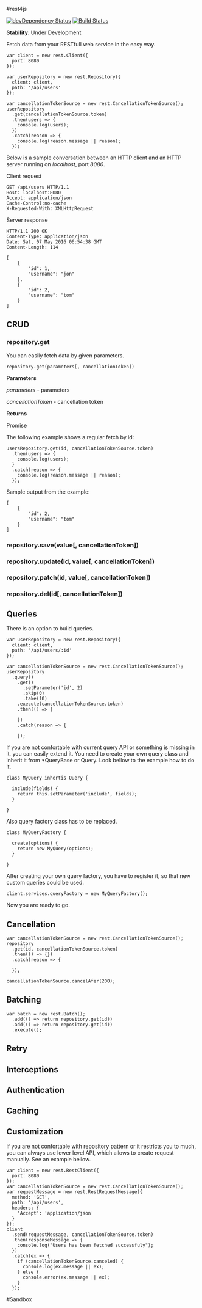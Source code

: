 #rest4js

[![devDependency Status](https://david-dm.org/gedbac/rest4js/dev-status.svg)](https://david-dm.org/gedbac/rest4js#info=devDependencies)
[![Build Status](https://secure.travis-ci.org/gedbac/rest4js.svg)](http://travis-ci.org/gedbac/rest4js)

__Stability__: Under Development

Fetch data from your RESTfull web service in the easy way.

    var client = new rest.Client({
      port: 8080
    });

    var userRepository = new rest.Repository({
      client: client,
      path: '/api/users'
    });

    var cancellationTokenSource = new rest.CancellationTokenSource();
    userRepository
      .get(cancellationTokenSource.token)
      .then(users => {
        console.log(users);
      })
      .catch(reason => {
        console.log(reason.message || reason);
      });

Below is a sample conversation between an HTTP client and an HTTP server running on *localhost*, port *8080*.

Client request

    GET /api/users HTTP/1.1
    Host: localhost:8080
    Accept: application/json
    Cache-Control:no-cache
    X-Requested-With: XMLHttpRequest

Server response

    HTTP/1.1 200 OK
    Content-Type: application/json
    Date: Sat, 07 May 2016 06:54:38 GMT
    Content-Length: 114

    [
        {
            "id": 1,
            "username": "jon"
        },
        {
            "id": 2,
            "username": "tom"
        }
    ]

## CRUD

### repository.get

You can easily fetch data by given parameters.

    repository.get(parameters[, cancellationToken])

**Parameters**

_parameters_ - parameters

_cancellationToken_ - cancellation token

**Returns**

Promise

The following example shows a regular fetch by id:

    usersRepository.get(id, cancellationTokenSource.token)
      .then(users => {
        console.log(users);
      }
      .catch(reason => {
        console.log(reason.message || reason);
      });

Sample output from the example:

    [
        {
            "id": 2,
            "username": "tom"
        }
    ]

### repository.save(value[, cancellationToken])

### repository.update(id, value[, cancellationToken])

### repository.patch(id, value[, cancellationToken])

### repository.del(id[, cancellationToken])

## Queries

There is an option to build queries.

    var userRepository = new rest.Repository({
      client: client,
      path: '/api/users/:id'
    });

    var cancellationTokenSource = new rest.CancellationTokenSource();
    userRepository
      .query()
        .get()
          .setParameter('id', 2)
          .skip(0)
          .take(10)
        .execute(cancellationTokenSource.token)
        .then(() => {

        })
        .catch(reason => {

        });

If you are not confortable with current query API or something is missing in it, you can easily extend it.
You need to create your own query class and inherit it from *QueryBase or Query. Look bellow to the example how to do it.

    class MyQuery inhertis Query {

      include(fields) {
        return this.setParameter('include', fields);
      }

    }

Also query factory class has to be replaced.

    class MyQueryFactory {

      create(options) {
        return new MyQuery(options);
      }

    }

After creating your own query factory, you have to register it, so that new custom queries could be used.

    client.services.queryFactory = new MyQueryFactory();

Now you are ready to go.

## Cancellation

    var cancellationTokenSource = new rest.CancellationTokenSource();
    repository
      .get(id, cancellationTokenSource.token)
      .then(() => {})
      .catch(reason => {

      });

    cancellationTokenSource.cancelAfer(200);

## Batching

    var batch = new rest.Batch();
      .add(() => return repository.get(id))
      .add(() => return repository.get(id))
      .execute();

## Retry

## Interceptions

## Authentication

## Caching

## Customization

If you are not confortable with repository pattern or it restricts you to much, you can
always use lower level API, which allows to create request manually. See an example
bellow.

    var client = new rest.RestClient({
      port: 8080
    });
    var cancellationTokenSource = new rest.CancellationTokenSource();
    var requestMessage = new rest.RestRequestMessage({
      method: 'GET',
      path: '/api/users',
      headers: {
        'Accept': 'application/json'
      }
    });
    client
      .send(requestMessage, cancellationTokenSource.token)
      .then(responseMessage => {
        console.log("Users has been fetched successfuly");
      })
      .catch(ex => {
        if (cancellationTokenSource.canceled) {
          console.log(ex.message || ex);
        } else {
          console.error(ex.message || ex);
        }
      });

#Sandbox